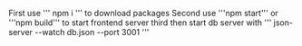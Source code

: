 First use ''' npm i  ''' to download packages
Second use '''npm start''' or  '''npm build''' to start frontend server
third then start db server with  ''' json-server --watch db.json --port 3001 '''
